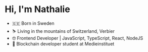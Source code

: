 # Hi, I'm Nathalie 
- 🇸🇪 Born in Sweden 
- ⛷️ Living in the mountains of Switzerland, Verbier
- 🤓 Frontend Developer | JavaScript, TypeScript, React, NodeJS
- 🌱  Blockchain developer student at Medieinstituet
<!--
**NathalieJaneP/nathaliejanep** is a ✨ _special_ ✨ repository because its `README.md` (this file) appears on your GitHub profile.

Here are some ideas to get you started:

- 🔭 I’m currently working on ...
- 🌱 I’m currently learning ...
- 👯 I’m looking to collaborate on ...
- 🤔 I’m looking for help with ...
- 💬 Ask me about ...
- 📫 How to reach me: ...
- 😄 Pronouns: ...
- ⚡ Fun fact: ...
-->
